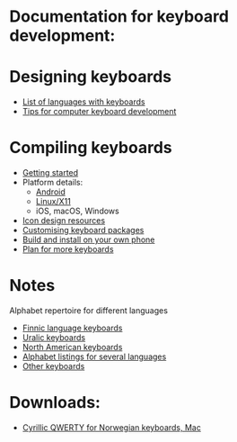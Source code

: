 Documentation for keyboard development:
============


# Designing keyboards


* [List of languages with keyboards](kbdlangdocs/LanguageSpecificKeyboardDocumentation.html)
* [Tips for computer keyboard development](TipsForComputerKeyboardDevelopment.html)


# Compiling keyboards


* [Getting started](GettingStartedWithKeyboardDevelopment.html)
* Platform details:
  * [Android](AndroidKeyboards.html)
  * [Linux/X11](X11.html)
  * iOS, macOS, Windows
* [Icon design resources](icons/Icons.html)
* [Customising keyboard packages](CustomisingKeyboardPackages.html)
* [Build and install on your own phone](BuildAndInstallOnYourOwnPhone.html)
* [Plan for more keyboards](PlanForMoreKeyboards.html)




# Notes


Alphabet repertoire for different languages
* [Finnic language keyboards](layouts/bf_keyboards.txt)
* [Uralic keyboards](layouts/urj_keyboards.txt)
* [North American keyboards](layouts/na_keyboards.txt)
* [Alphabet listings for several languages](layouts/keyboard_letters.txt)
* [Other keyboards](layouts/other_keyboards.txt)




# Downloads:


* [Cyrillic QWERTY for Norwegian keyboards, Mac](download/KyrilliskQWERTY.zip)
